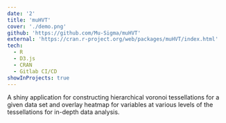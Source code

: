 ```yaml
---
date: '2'
title: 'muHVT'
cover: './demo.png'
github: 'https://github.com/Mu-Sigma/muHVT'
external: 'https://cran.r-project.org/web/packages/muHVT/index.html'
tech:
  - R
  - D3.js
  - CRAN
  - Gitlab CI/CD
showInProjects: true
---
```


A shiny application for constructing hierarchical voronoi tessellations for a given data set and overlay heatmap for variables at various levels of the tessellations for in-depth data analysis.
